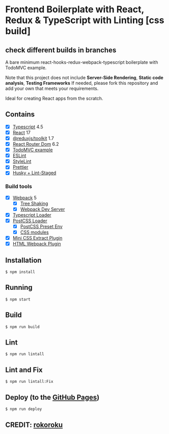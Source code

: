 # Frontend Boilerplate with React, Redux & TypeScript with Linting [css build]

## check different builds in branches

A bare minimum react-hooks-redux-webpack-typescript boilerplate with TodoMVC example.

Note that this project does not include **Server-Side Rendering**, **Static code analysis**, **Testing Frameworks**
If needed, please fork this repository and add your own that meets your requirements.

Ideal for creating React apps from the scratch.

## Contains

- [x] [Typescript](https://www.typescriptlang.org/) 4.5
- [x] [React](https://facebook.github.io/react/) 17
- [x] [@reduxjs/toolkit](https://redux-toolkit.js.org/) 1.7
- [x] [React Router Dom](https://github.com/remix-run/react-router) 6.2
- [x] [TodoMVC example](http://todomvc.com)
- [x] [ESLint](https://eslint.org/)
- [x] [StyleLint](https://stylelint.io/)
- [x] [Prettier](https://prettier.io/)
- [x] [Husky + Lint-Staged](https://github.com/okonet/lint-staged#readme)

### Build tools

- [x] [Webpack](https://webpack.github.io) 5
  - [x] [Tree Shaking](https://medium.com/@Rich_Harris/tree-shaking-versus-dead-code-elimination-d3765df85c80)
  - [x] [Webpack Dev Server](https://github.com/webpack/webpack-dev-server)
- [x] [Typescript Loader](https://github.com/TypeStrong/ts-loader)
- [x] [PostCSS Loader](https://github.com/postcss/postcss-loader)
  - [x] [PostCSS Preset Env](https://preset-env.cssdb.org/)
  - [x] [CSS modules](https://github.com/css-modules/css-modules)
- [x] [Mini CSS Extract Plugin](https://github.com/webpack-contrib/mini-css-extract-plugin)
- [x] [HTML Webpack Plugin](https://github.com/ampedandwired/html-webpack-plugin)

## Installation

```
$ npm install
```

## Running

```
$ npm start
```

## Build

```
$ npm run build
```

## Lint

```
$ npm run lintall
```

## Lint and Fix

```
$ npm run lintall:Fix
```

## Deploy (to the [GitHub Pages](https://pages.github.com/))

```
$ npm run deploy
```

## CREDIT: [rokoroku](https://github.com/rokoroku/react-redux-typescript-boilerplate)
